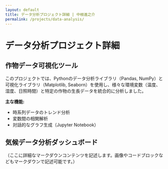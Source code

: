 ```yaml
---
layout: default
title: データ分析プロジェクト詳細 | 中根進之介
permalink: /projects/data-analysis/
---
```


# データ分析プロジェクト詳細

## 作物データ可視化ツール

このプロジェクトでは、Pythonのデータ分析ライブラリ（Pandas, NumPy）と可視化ライブラリ（Matplotlib, Seaborn）を使用し、様々な環境変数（温度、湿度、日照時間）と特定の作物の生長データを統合的に分析しました。

**主な機能:**
* 時系列データのトレンド分析
* 変数間の相関解析
* 対話的なグラフ生成（Jupyter Notebook）

## 気候データ分析ダッシュボード

（ここに詳細なマークダウンコンテンツを記述します。画像やコードブロックなどもマークダウンで記述可能です。）